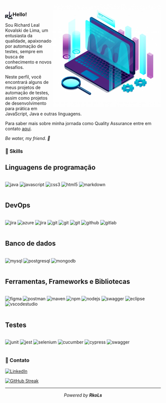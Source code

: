 </h1><img align="right" src="computer-project.png" width="350"/>

### <img align="left" src="icon3.png" width="24"/> Hello! 

Sou Richard Leal Kovalski de Lima, um entusiasta da qualidade, apaixonado por automação de testes, sempre em busca de conhecimento e novos desafios.

Neste perfil, você encontrará alguns de meus projetos de automação de testes, assim como projetos de desenvolvimento para prática em JavaScript, Java e outras linguagens.

Para saber mais sobre minha jornada como Quality Assurance entre em contato [aqui](https://www.linkedin.com/in/richardkovalski/).

_*Be water, my friend. 🌊*_

### 🚀 Skills

## Linguagens de programação

<div style="display: inline_block"><br/>
    <img aling="center" alt="java" src="https://img.shields.io/badge/Java-ED8B00?style=for-the-badge&logo=openjdk&logoColor=white">
    <img aling="center" alt="javascript" src="https://img.shields.io/badge/JavaScript-323330?style=for-the-badge&logo=javascript&logoColor=F7DF1E">
    <img aling="center" alt="css3" src="https://img.shields.io/badge/CSS3-1572B6?style=for-the-badge&logo=css3&logoColor=white">
    <img aling="center" alt="html5" src="https://img.shields.io/badge/HTML5-E34F26?style=for-the-badge&logo=html5&logoColor=white">
    <img aling="center" alt="markdown" src="https://img.shields.io/badge/Markdown-000000?style=for-the-badge&logo=markdown&logoColor=white">
    </div><br/>

## DevOps

<div style="display: inline_block"><br/>
    <img aling="center" alt="jira" src="https://img.shields.io/badge/Jira-0052CC?style=for-the-badge&logo=Jira&logoColor=white">
    <img aling="center" alt="azure" src="https://img.shields.io/badge/Azure_DevOps-0078D7?style=for-the-badge&logo=azure-devops&logoColor=white">
    <img aling="center" alt="jira" src="https://img.shields.io/badge/Jira-0052CC?style=for-the-badge&logo=Jira&logoColor=white">
    <img aling="center" alt="git" src="https://img.shields.io/badge/Docker-2CA5E0?style=for-the-badge&logo=docker&logoColor=white">
    <img aling="center" alt="git" src="https://img.shields.io/badge/Jenkins-D24939?style=for-the-badge&logo=Jenkins&logoColor=white">
    <img aling="center" alt="git" src="https://img.shields.io/badge/GIT-E44C30?style=for-the-badge&logo=git&logoColor=white">
    <img aling="center" alt="github" src="https://img.shields.io/badge/GitHub-100000?style=for-the-badge&logo=github&logoColor=white">
    <img aling="center" alt="gitlab" src="https://img.shields.io/badge/GitLab-330F63?style=for-the-badge&logo=gitlab&logoColor=white">
</div><br/>

## Banco de dados

<div style="display: inline_block"><br/>
    <img aling="center" alt="mysql" src="https://img.shields.io/badge/MySQL-00000F?style=for-the-badge&logo=mysql&logoColor=white">
    <img aling="center" alt="postgresql" src="https://img.shields.io/badge/PostgreSQL-316192?style=for-the-badge&logo=postgresql&logoColor=white">
    <img aling="center" alt="mongodb" src="https://img.shields.io/badge/MongoDB-4EA94B?style=for-the-badge&logo=mongodb&logoColor=white">
</div><br/>

## Ferramentas, Frameworks e Bibliotecas

<div style="display: inline_block"><br/>
    <img aling="center" alt="figma" src="https://img.shields.io/badge/Figma-F24E1E?style=for-the-badge&logo=figma&logoColor=white">
    <img aling="center" alt="postman" src="https://img.shields.io/badge/Postman-FF6C37?style=for-the-badge&logo=Postman&logoColor=white">
    <img aling="center" alt="maven" src="https://img.shields.io/badge/apache_maven-C71A36?style=for-the-badge&logo=apachemaven&logoColor=white">
    <img aling="center" alt="npm" src="https://img.shields.io/badge/npm-CB3837?style=for-the-badge&logo=npm&logoColor=white">
    <img aling="center" alt="nodejs" src="https://img.shields.io/badge/Node%20js-339933?style=for-the-badge&logo=nodedotjs&logoColor=white">
    <img aling="center" alt="swagger" src="https://img.shields.io/badge/Swagger-85EA2D?style=for-the-badge&logo=Swagger&logoColor=white">
    <img aling="center" alt="eclipse" src="https://img.shields.io/badge/Eclipse-2C2255?style=for-the-badge&logo=eclipse&logoColor=white">
    <img aling="center" alt="vscodestudio" src="https://img.shields.io/badge/Visual_Studio_Code-0078D4?style=for-the-badge&logo=visual%20studio%20code&logoColor=white">
</div><br/>

## Testes

<div style="display: inline_block"><br/>
    <img aling="center" alt="junit" src="https://img.shields.io/badge/Junit5-25A162?style=for-the-badge&logo=junit5&logoColor=white">
    <img aling="center" alt="jest" src="https://img.shields.io/badge/Jest-C21325?style=for-the-badge&logo=jest&logoColor=white">
    <img aling="center" alt="selenium" src="https://img.shields.io/badge/Selenium-43B02A?style=for-the-badge&logo=Selenium&logoColor=white">
    <img aling="center" alt="cucumber" src="https://img.shields.io/badge/Cucumber-43B02A?style=for-the-badge&logo=cucumber&logoColor=white">
    <img aling="center" alt="cypress" src="https://img.shields.io/badge/Cypress-17202C?style=for-the-badge&logo=cypress&logoColor=white">
    <img aling="center" alt="swagger" src="https://img.shields.io/badge/Playwright-45ba4b?style=for-the-badge&logo=Playwright&logoColor=white">
 </div><br/>



### 📧 Contato

[![LinkedIn](https://img.shields.io/badge/LinkedIn-0077B5?style=for-the-badge&logo=linkedin&logoColor=white)](https://www.linkedin.com/in/richardkovalski/)

[![GitHub Streak](https://streak-stats.demolab.com?user=RkoLs&theme=tokyonight-duo&hide_border=true)](https://git.io/streak-stats)

---

<p align="center"><em>Powered by <strong>RkoLs</strong></em></p>
